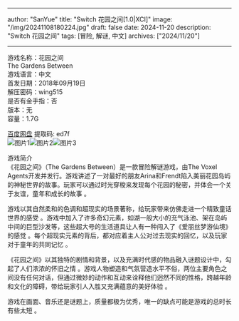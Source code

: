 
---
author: "SanYue"
title: "Switch 花园之间[1.0|XCI]"
image: "/img/20241108180224.jpg"
draft: false
date: 2024-11-20
description: "Switch 花园之间"
tags: [冒险, 解谜, 中文]
archives: ["2024/11/20"]

---

游戏名称：花园之间   
The Gardens Between    
游戏语言：中文  
首发日期：2018年09月19日  
解压密码：wing515  
是否有金手指：否  
版本：无   
容量：1.7G

[百度网盘](https//pan.baidu.com/s/1laOD7RmzG7SUen3D9Sq9rw) 提取码: ed7f  
![图片1](/img/c5a1dd.jpg)![图片2](/img/911d40.jpg)![图片3](/img/e48c3a.jpg)  

游戏简介  
《花园之间》（The Gardens Between）是一款冒险解谜游戏，由The Voxel Agents开发并发行。游戏讲述了一对最好的朋友Arina和Frendt陷入美丽花园岛屿的神秘世界的故事。玩家可以通过时光穿梭来发现每个花园的秘密，并体会一个关于友谊，童年和成长的故事
。

游戏以其自然柔和的色调和超现实的场景著称，给玩家带来仿佛走进一个精致童话世界的感受
。游戏中加入了许多奇幻元素，如湖一般大小的充气泳池、架在岛屿中间的巨型沙发等，这些超大号的生活道具让人有一种闯入了《爱丽丝梦游仙境》的感觉
。每个超现实元素的背后，都对应着主人公对过去现实的回忆，以及玩家对于童年的共同记忆
。

《花园之间》以其独特的剧情和背景，以及充满时代感的物品融入谜题设计中，勾起了人们浓浓的怀旧之情
。游戏人物塑造和气氛营造水平不俗，两位主要角色之间没有任何对话，但通过微妙的动作和互动来诠释他们迥然不同的性格，跨越年龄和文化的障碍，带给玩家引人入胜又充满蕴意的美好体验
。

游戏在画面、音乐还是谜题上，质量都极为优秀，唯一的缺点可能是游戏的总时长有些太短
。
